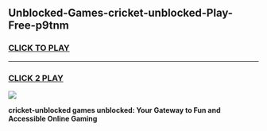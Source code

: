 
## Unblocked-Games-cricket-unblocked-Play-Free-p9tnm
<h3>
<a href="https://premium76.site?title=cricket-unblocked&ref=24M">CLICK TO PLAY</a></h3>
<hr>

<h3>
<a href="https://premium76.site?title=cricket-unblocked&ref=24M">CLICK 2 PLAY</a>
  
</h3>

<a href="https://premium76.site?title=cricket-unblocked&ref=24M"><img src="https://clearcache.store/games.png"></a>


**cricket-unblocked games unblocked: Your Gateway to Fun and Accessible Online Gaming**
